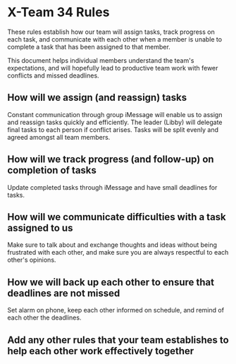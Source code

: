 # X-Team 34 Rules

These rules establish how our team will assign tasks,
track progress on each task, and communicate with each other 
when a member is unable to complete a task that has been assigned to that member.

This document helps individual members understand the team's expectations,
and will hopefully lead to productive team work with fewer conflicts
and missed deadlines.

## How will we assign (and reassign) tasks
Constant communication through group iMessage will enable us to assign and reassign tasks quickly and efficiently. The leader (Libby) will delegate final tasks to each person if conflict arises. Tasks will be split evenly and agreed amongst all team members.

## How will we track progress (and follow-up) on completion of tasks
Update completed tasks through iMessage and have small deadlines for tasks.


## How will we communicate difficulties with a task assigned to us
Make sure to talk about and exchange thoughts and ideas without being frustrated with each other, and make sure you are always respectful to each other's opinions.  


## How we will back up each other to ensure that deadlines are not missed
Set alarm on phone, keep each other informed on schedule, and remind of each other the deadlines. 


## Add any other rules that your team establishes to help each other work effectively together



